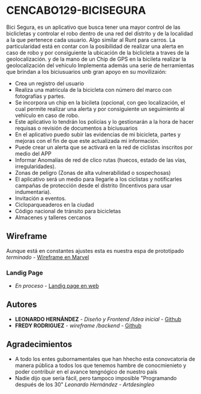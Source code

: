 # CENCABO129-BICISEGURA


Bici Segura, es  un aplicativo que busca tener una mayor control de las biclicletas y controlar el robo dentro de una red del distrito y de la localidad a la que pertenece cada usuario. Algo similar al Runt para carros. La particularidad está en contar con la posibilidad de realizar una alerta en caso de robo y por consiguiente la ubicación de la biclicleta a traves de la geolocalización. 
y de la mano de un Chip de GPS en la bicileta realizar la geolocalización del vehiculo 
Implementa además una serie de herramientas que brindan a los biciusuarios unb gran apoyo en su movilizaión:

*	Crea un registro del usuario
* Realiza una matricula de la bicicleta con número del marco con fotografías y partes.
*	Se incorpora un chip en la bicileta (opcional, con geo localización, el cual permite realizar una alerta y por consiguiente un seguimiento al vehículo en caso de robo. 
*	Este aplicativo lo tendrán los policías y lo gestionarán a la hora de hacer requisas o revisión de documentos a biciusuarios
*	En el aplicativo puedo subir las evidencias de mi bicicleta, partes y mejoras con el fin de que este actualizada mi información.
* Puede crear un alerta que se activará en la red de ciclistas inscritos por medio del APP
* Informar Anomalías de red de clico rutas (huecos, estado de las vías, irregularidades).
*	Zonas de peligro (Zonas de alta vulnerabilidad o sospechosas)
*	El aplicativo será un medio para llegarle a los ciclistas y notificarles campañas de protección desde el distrito (Incentivos para usar indumentaria). 
*	Invitación a eventos.
* Cicloparqueaderos en la ciudad
* Código nacional de tránsito para bicicletas
* Almacenes y talleres cercanos

## Wireframe

Aunque está en constantes ajustes esta es nuestra espa de prototipado
*terminado* - [Wireframe en Marvel](https://marvelapp.com/5eje1f3)

### Landig Page

* *En proceso* - [Landig page en web](https://www.publimotos.com/bicisegura/)


## Autores

* **LEONARDO HERNÁNDEZ** - *Diseño y Frontend /Idea inicial* - [Github](https://github.com/artdesingleo)
* **FREDY RODRIGUEZ** - *wireframe /backend* - [Github](https://github.com/fredyrc)


## Agradecimientos

* A todo los entes gubornamentales que han hhecho esta conovcatoria de manera pública a todos los que tenemos hambre de conocmienieto y poder contribuir en el avance tengnógico de nuestro país
* Nadie dijo que sería fácil, pero tampoco imposible "Programando después de los 30" *Leonardo Hernández - Artdesingleo*

